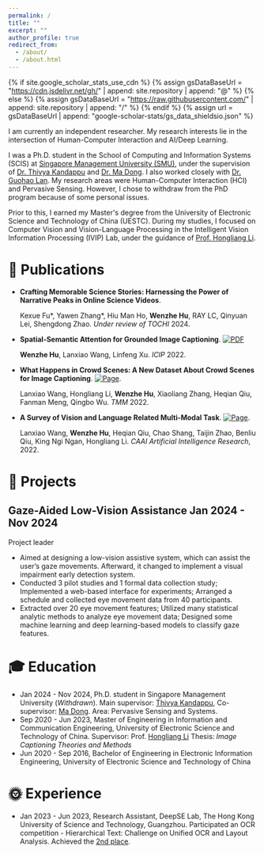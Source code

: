 ```yaml
---
permalink: /
title: ""
excerpt: ""
author_profile: true
redirect_from: 
  - /about/
  - /about.html
---
```


{% if site.google_scholar_stats_use_cdn %}
{% assign gsDataBaseUrl = "https://cdn.jsdelivr.net/gh/" | append: site.repository | append: "@" %}
{% else %}
{% assign gsDataBaseUrl = "https://raw.githubusercontent.com/" | append: site.repository | append: "/" %}
{% endif %}
{% assign url = gsDataBaseUrl | append: "google-scholar-stats/gs_data_shieldsio.json" %}

<span class='anchor' id='about-me'></span>

I am currently an independent researcher. My research interests lie in the intersection of Human-Computer Interaction and AI/Deep Learning. 

I was a Ph.D. student in the School of Computing and Information Systems (SCIS) at [Singapore Management University (SMU)](https://www.smu.edu.sg/), under the supervision of [Dr. Thivya Kandappu](https://www.thivyak.info/) and [Dr. Ma Dong](https://www.dongma.info/). I also worked closely with [Dr. Guohao Lan](https://guohao.netlify.app/). My research areas were Human-Computer Interaction (HCI) and Pervasive Sensing. However, I chose to withdraw from the PhD program because of some personal issues. 

Prior to this, I earned my Master's degree from the University of Electronic Science and Technology of China (UESTC). During my studies, I focused on Computer Vision and Vision-Language Processing in the Intelligent Vision Information Processing (IVIP) Lab, under the guidance of [Prof. Hongliang Li](https://www.sice.uestc.edu.cn/info/1450/11693.htm).


# 📝 Publications 

- **Crafting Memorable Science Stories: Harnessing the Power of Narrative Peaks in Online Science Videos**. 

  Kexue Fu*, Yawen Zhang*, Hiu Man Ho, **Wenzhe Hu**, RAY LC, Qinyuan Lei, Shengdong Zhao. *Under review of TOCHI* 2024. 

- **Spatial-Semantic Attention for Grounded Image Captioning**. [![PDF](https://img.shields.io/badge/PDF-blue)](/assets/files/Spatial-Semantic_Attention_for_Grounded_Image_Captioning-ICIP2022-Hu.pdf)

  **Wenzhe Hu**, Lanxiao Wang, Linfeng Xu. *ICIP* 2022. 

- **What Happens in Crowd Scenes: A New Dataset About Crowd Scenes for Image Captioning**. [![Page](https://img.shields.io/badge/Page-blue
)](https://ieeexplore.ieee.org/abstract/document/9834140).

  Lanxiao Wang, Hongliang Li, **Wenzhe Hu**, Xiaoliang Zhang, Heqian Qiu, Fanman Meng, Qingbo Wu. *TMM* 2022.

- **A Survey of Vision and Language Related Multi-Modal Task**. [![Page](https://img.shields.io/badge/Page-blue)](https://www.sciopen.com/article/10.26599/AIR.2022.9150008).

  Lanxiao Wang, **Wenzhe Hu**, Heqian Qiu, Chao Shang, Taijin Zhao, Benliu Qiu, King Ngi Ngan, Hongliang Li. *CAAI Artificial Intelligence Research*, 2022.

# 🚀 Projects

## Gaze-Aided Low-Vision Assistance  Jan 2024 - Nov 2024

Project leader
- Aimed at designing a low-vision assistive system, which can assist the user’s gaze movements. Afterward, it changed to implement a visual impairment early detection system. 
- Conducted 3 pilot studies and 1 formal data collection study; Implemented a web-based interface for experiments; Arranged a schedule and collected eye movement data from 40 participants. 
- Extracted over 20 eye movement features; Utilized many statistical analytic methods to analyze eye movement data; Designed some machine learning and deep learning-based models to classify gaze features.

# 🎓 Education

- Jan 2024 - Nov 2024, Ph.D. student in Singapore Management University (*Withdrawn*). Main supervisor: [Thivya Kandappu](https://www.thivyak.info/), Co-supervisor: [Ma Dong](https://www.dongma.info/). Area: Pervasive Sensing and Systems.
- Sep 2020 - Jun 2023, Master of Engineering in Information and Communication Engineering, University of Electronic Science and Technology of China. Supervisor: Prof. [Hongliang Li](https://www.sice.uestc.edu.cn/info/1450/11693.htm)
  Thesis: *Image Captioning Theories and Methods*
- Jun 2020 - Sep 2016, Bachelor of Engineering in Electronic Information Engineering, University of Electronic Science and Technology of China

# 🌞 Experience

- Jan 2023 - Jun 2023, Research Assistant, DeepSE Lab, The Hong Kong University of Science and Technology, Guangzhou.
  Participated an OCR competition - Hierarchical Text: Challenge on Unified OCR and Layout Analysis. Achieved the [2nd place](https://github.com/google-research-datasets/hiertext/blob/main/docs/images/ICDAR_2023_Competition_on_Hierarchical_Text_Detection_and_Recognition_result_and_ranking_.pdf). 
